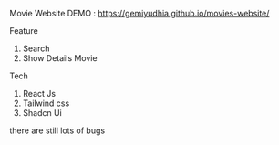 Movie Website
DEMO : https://gemiyudhia.github.io/movies-website/

Feature
1. Search
2. Show Details Movie

Tech
1. React Js
2. Tailwind css
3. Shadcn Ui

there are still lots of bugs
